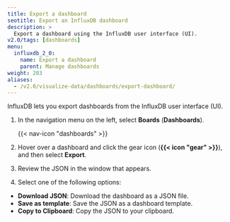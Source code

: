 ```yaml
---
title: Export a dashboard
seotitle: Export an InfluxDB dashboard
description: >
  Export a dashboard using the InfluxDB user interface (UI).
v2.0/tags: [dashboards]
menu:
  influxdb_2_0:
    name: Export a dashboard
    parent: Manage dashboards
weight: 203
aliases:
  - /v2.0/visualize-data/dashboards/export-dashboard/
---
```


InfluxDB lets you export dashboards from the InfluxDB user interface (UI).

1. In the navigation menu on the left, select **Boards** (**Dashboards**).

    {{< nav-icon "dashboards" >}}

2. Hover over a dashboard and click the gear icon (**{{< icon "gear" >}}**),
   and then select **Export**.
3. Review the JSON in the window that appears.
4. Select one of the following options:
  * **Download JSON**: Download the dashboard as a JSON file.
  * **Save as template**: Save the JSON as a dashboard template.
  * **Copy to Clipboard**: Copy the JSON to your clipboard.
